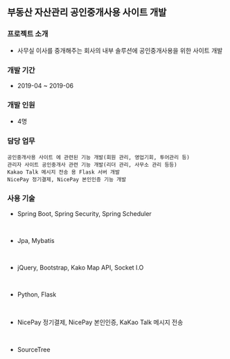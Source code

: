 ## 부동산 자산관리 공인중개사용 사이트 개발

### 프로젝트 소개
- 사무실 이사를 중개해주는 회사의 내부 솔루션에 공인중개사용을 위한 사이트 개발

### 개발 기간
- 2019-04 ~ 2019-06

### 개발 인원
- 4명

### 담당 업무
```
공인중개사용 사이트 에 관련된 기능 개발(회원 관리, 영업기회, 투어관리 등)
관리자 사이트 공인중개사 관련 기능 개발(리더 관리, 사무소 관리 등등)
Kakao Talk 메시지 전송 용 Flask 서버 개발
NicePay 정기결제, NicePay 본인인증 기능 개발
```

### 사용 기술

- Spring Boot, Spring Security, Spring Scheduler
<br>

- Jpa, Mybatis
<br>

- jQuery, Bootstrap, Kako Map API, Socket I.O
<br>

- Python, Flask
<br>

- NicePay 정기결제, NicePay 본인인증, KaKao Talk 메시지 전송 
<br>

- SourceTree